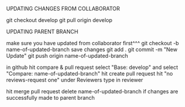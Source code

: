 UPDATING CHANGES FROM COLLABORATOR

git checkout develop
git pull origin develop



UPDATING PARENT BRANCH

make sure you have updated from collaborator first^^^
git checkout -b name-of-updated-branch
save changes
git add .
git commit -m "New Update"
git push origin name-of-updated-branch

in github hit compare & pull request
select "Base: develop" and select "Compare: name-of-updated-branch"
hit create pull request
hit "no reviews-request one" under Reviewers
type in reviewer

hit merge pull request
delete name-of-updated-branch if changes are successfully made to parent branch